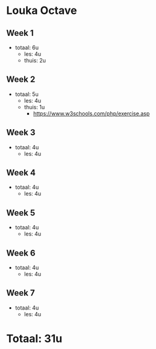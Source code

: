 # Louka Octave
## Week 1
  * totaal: 6u
    * les: 4u
    * thuis: 2u
## Week 2
  * totaal: 5u
    * les: 4u
    * thuis: 1u
      * https://www.w3schools.com/php/exercise.asp
## Week 3
  * totaal: 4u
    * les: 4u
## Week 4
  * totaal: 4u
    * les: 4u
## Week 5
  * totaal: 4u
    * les: 4u
## Week 6
  * totaal: 4u
    * les: 4u
## Week 7
  * totaal: 4u
    * les: 4u

# Totaal: 31u

